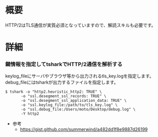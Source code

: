 # 概要
HTTP/2はTLS通信が実質必須となっていますので、解読スキルも必要です。

# 詳細

### 鍵情報を指定してtsharkでHTTP/2通信を解析する
keylog_fileにサーバやブラウザ等から出力されるtls_key.logを指定します。
debug_fileにはtsharkが出力するファイルを指定します。
```
$ tshark -o "http2.heuristic_http2: TRUE" \
       -o "ssl.desegment_ssl_records: TRUE" \
       -o "ssl.desegment_ssl_application_data: TRUE" \
       -o "ssl.keylog_file:/path/to/tls_key.log" \
       -o "ssl.debug_file:/Users/moto/Desktop/debug.log" \
       -Y http2
```

- 参考
  - https://gist.github.com/summerwind/a482dd1f8e9887d26199
